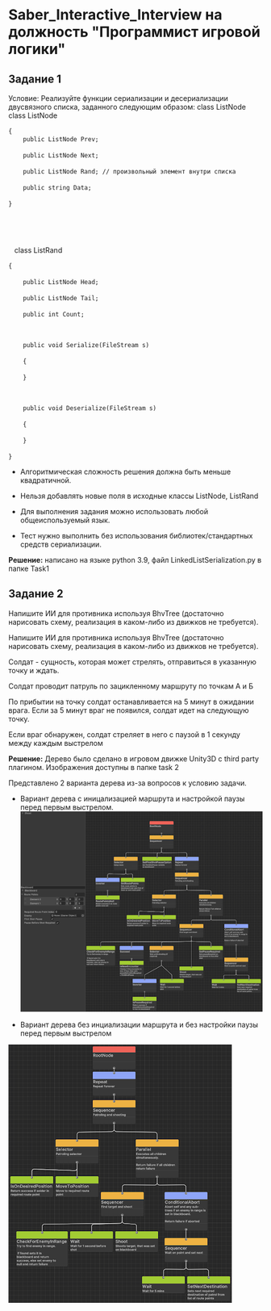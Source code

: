 # Saber_Interactive_Interview на должность "Программист игровой логики"

## Задание 1
Условие:
Реализуйте функции сериализации и десериализации двусвязного списка, заданного следующим образом: 
class ListNode 
    class ListNode 

    { 
        public ListNode Prev; 

        public ListNode Next; 

        public ListNode Rand; // произвольный элемент внутри списка 

        public string Data; 

    } 

 

 

    class ListRand 

    { 

        public ListNode Head; 

        public ListNode Tail; 

        public int Count; 

 

        public void Serialize(FileStream s) 

        { 

        } 

 

        public void Deserialize(FileStream s) 

        { 

        } 

    } 
* Алгоритмическая сложность решения должна быть меньше квадратичной.

* Нельзя добавлять новые поля в исходные классы ListNode, ListRand 

* Для выполнения задания можно использовать любой общеиспользуемый язык. 

* Тест нужно выполнить без использования библиотек/стандартных средств сериализации. 


**Решение:** написано на языке python 3.9, файл LinkedListSerialization.py в папке Task1
## Задание 2
Напишите ИИ  для противника используя BhvTree (достаточно нарисовать схему, реализация в каком-либо из движков не требуется). 

Напишите ИИ для противника используя BhvTree (достаточно нарисовать схему, реализация в каком-либо из движков не требуется). 

Солдат - сущность, которая может стрелять, отправиться в указанную точку и ждать. 

Солдат проводит патруль по зацикленному маршруту по точкам А и Б 

По прибытии на точку солдат останавливается на 5 минут в ожидании врага. Если за 5 минут враг не появился, солдат идет на следующую точку. 

Если враг обнаружен, солдат стреляет в него с паузой в 1 секунду между каждым выстрелом 

**Решение:** Дерево было сделано в игровом движке Unity3D с third party плагином. Изображения доступны в папке task 2

Представлено 2 варианта дерева из-за вопросов к условию задачи.

* Вариант дерева с иницализацией маршрута и настройкой паузы перед первым выстрелом.
![First tree](Task2/BehaviourTree1.png)

* Вариант дерева без инциализации маршрута и без настройки паузы перед первым выстрелом

![Second tree](Task2/BehaviourTree2NoRouteInitAndFirstShotSettings.png)